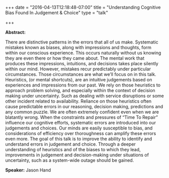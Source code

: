 +++
date = "2016-04-13T12:18:48-07:00"
title = "Understanding Cognitive Bias Found In Judgement & Choice"
type = "talk"

+++

**Abstract:**

There are distinctive patterns in the errors that all of us make. Systematic mistakes known as biases, along with impressions and thoughts, form within our conscious experience. This occurs naturally without us knowing they are even there or how they came about. The mental work that produces these impressions, intuitions, and decisions takes place silently within our mind. However, mistakes recur predictably under particular circumstances. Those circumstances are what we’ll focus on in this talk. Heuristics, (or mental shortcuts), are an intuitive judgements based on experiences and impressions from our past. We rely on those heuristics to approach problem solving, and especially within the context of decision making under uncertainty. Such as dealing with service disruptions or some other incident related to availability. Reliance on those heuristics often cause predictable errors in our reasoning, decision making, predictions and any common puzzle. We are often extremely confident even when we are blatantly wrong. When the constraints and pressures of “Time To Repair” influence our cognitive efforts, systematic errors are introduced into our judgements and choices. Our minds are easily susceptible to bias, and considerations of efficiency over thoroughness can amplify these errors even more. The goal of this talk is to improve the ability to identify and understand errors in judgement and choice. Through a deeper understanding of heuristics and of the biases to which they lead, improvements in judgement and decision-making under situations of uncertainty, such as a system-wide outage should be gained.

**Speaker:** Jason Hand
